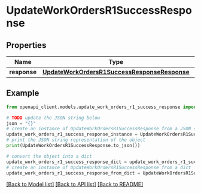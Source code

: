 # UpdateWorkOrdersR1SuccessResponse


## Properties

Name | Type | Description | Notes
------------ | ------------- | ------------- | -------------
**response** | [**UpdateWorkOrdersR1SuccessResponseResponse**](UpdateWorkOrdersR1SuccessResponseResponse.md) |  | 

## Example

```python
from openapi_client.models.update_work_orders_r1_success_response import UpdateWorkOrdersR1SuccessResponse

# TODO update the JSON string below
json = "{}"
# create an instance of UpdateWorkOrdersR1SuccessResponse from a JSON string
update_work_orders_r1_success_response_instance = UpdateWorkOrdersR1SuccessResponse.from_json(json)
# print the JSON string representation of the object
print(UpdateWorkOrdersR1SuccessResponse.to_json())

# convert the object into a dict
update_work_orders_r1_success_response_dict = update_work_orders_r1_success_response_instance.to_dict()
# create an instance of UpdateWorkOrdersR1SuccessResponse from a dict
update_work_orders_r1_success_response_from_dict = UpdateWorkOrdersR1SuccessResponse.from_dict(update_work_orders_r1_success_response_dict)
```
[[Back to Model list]](../README.md#documentation-for-models) [[Back to API list]](../README.md#documentation-for-api-endpoints) [[Back to README]](../README.md)


